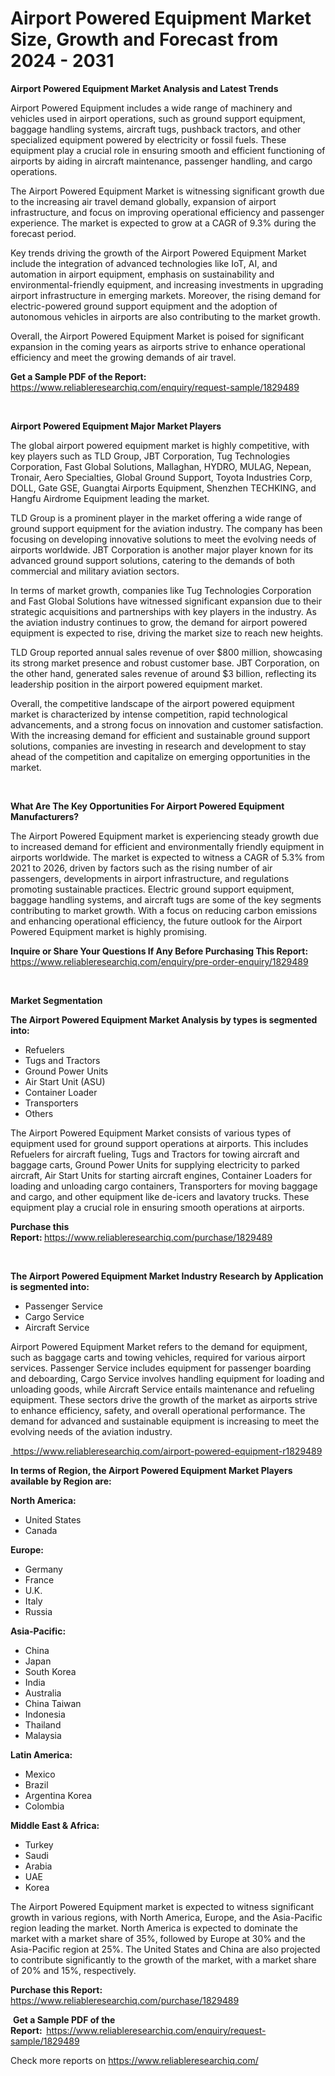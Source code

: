 <p><h1>Airport Powered Equipment Market Size, Growth and Forecast from 2024 - 2031</h1></p><p><strong>Airport Powered Equipment Market Analysis and Latest Trends</strong></p>
<p><p>Airport Powered Equipment includes a wide range of machinery and vehicles used in airport operations, such as ground support equipment, baggage handling systems, aircraft tugs, pushback tractors, and other specialized equipment powered by electricity or fossil fuels. These equipment play a crucial role in ensuring smooth and efficient functioning of airports by aiding in aircraft maintenance, passenger handling, and cargo operations.</p><p>The Airport Powered Equipment Market is witnessing significant growth due to the increasing air travel demand globally, expansion of airport infrastructure, and focus on improving operational efficiency and passenger experience. The market is expected to grow at a CAGR of 9.3% during the forecast period.</p><p>Key trends driving the growth of the Airport Powered Equipment Market include the integration of advanced technologies like IoT, AI, and automation in airport equipment, emphasis on sustainability and environmental-friendly equipment, and increasing investments in upgrading airport infrastructure in emerging markets. Moreover, the rising demand for electric-powered ground support equipment and the adoption of autonomous vehicles in airports are also contributing to the market growth.</p><p>Overall, the Airport Powered Equipment Market is poised for significant expansion in the coming years as airports strive to enhance operational efficiency and meet the growing demands of air travel.</p></p>
<p><strong>Get a Sample PDF of the Report:&nbsp;</strong> <a href="https://www.reliableresearchiq.com/enquiry/request-sample/1829489">https://www.reliableresearchiq.com/enquiry/request-sample/1829489</a></p>
<p>&nbsp;</p>
<p><strong>Airport Powered Equipment Major Market Players</strong></p>
<p><p>The global airport powered equipment market is highly competitive, with key players such as TLD Group, JBT Corporation, Tug Technologies Corporation, Fast Global Solutions, Mallaghan, HYDRO, MULAG, Nepean, Tronair, Aero Specialties, Global Ground Support, Toyota Industries Corp, DOLL, Gate GSE, Guangtai Airports Equipment, Shenzhen TECHKING, and Hangfu Airdrome Equipment leading the market.</p><p>TLD Group is a prominent player in the market offering a wide range of ground support equipment for the aviation industry. The company has been focusing on developing innovative solutions to meet the evolving needs of airports worldwide. JBT Corporation is another major player known for its advanced ground support solutions, catering to the demands of both commercial and military aviation sectors.</p><p>In terms of market growth, companies like Tug Technologies Corporation and Fast Global Solutions have witnessed significant expansion due to their strategic acquisitions and partnerships with key players in the industry. As the aviation industry continues to grow, the demand for airport powered equipment is expected to rise, driving the market size to reach new heights.</p><p>TLD Group reported annual sales revenue of over $800 million, showcasing its strong market presence and robust customer base. JBT Corporation, on the other hand, generated sales revenue of around $3 billion, reflecting its leadership position in the airport powered equipment market.</p><p>Overall, the competitive landscape of the airport powered equipment market is characterized by intense competition, rapid technological advancements, and a strong focus on innovation and customer satisfaction. With the increasing demand for efficient and sustainable ground support solutions, companies are investing in research and development to stay ahead of the competition and capitalize on emerging opportunities in the market.</p></p>
<p>&nbsp;</p>
<p><strong>What Are The Key Opportunities For Airport Powered Equipment Manufacturers?</strong></p>
<p><p>The Airport Powered Equipment market is experiencing steady growth due to increased demand for efficient and environmentally friendly equipment in airports worldwide. The market is expected to witness a CAGR of 5.3% from 2021 to 2026, driven by factors such as the rising number of air passengers, developments in airport infrastructure, and regulations promoting sustainable practices. Electric ground support equipment, baggage handling systems, and aircraft tugs are some of the key segments contributing to market growth. With a focus on reducing carbon emissions and enhancing operational efficiency, the future outlook for the Airport Powered Equipment market is highly promising.</p></p>
<p><strong>Inquire or Share Your Questions If Any Before Purchasing This Report:</strong> <a href="https://www.reliableresearchiq.com/enquiry/pre-order-enquiry/1829489">https://www.reliableresearchiq.com/enquiry/pre-order-enquiry/1829489</a></p>
<p>&nbsp;</p>
<p><strong>Market Segmentation</strong></p>
<p><strong>The Airport Powered Equipment Market Analysis by types is segmented into:</strong></p>
<p><ul><li>Refuelers</li><li>Tugs and Tractors</li><li>Ground Power Units</li><li>Air Start Unit (ASU)</li><li>Container Loader</li><li>Transporters</li><li>Others</li></ul></p>
<p><p>The Airport Powered Equipment Market consists of various types of equipment used for ground support operations at airports. This includes Refuelers for aircraft fueling, Tugs and Tractors for towing aircraft and baggage carts, Ground Power Units for supplying electricity to parked aircraft, Air Start Units for starting aircraft engines, Container Loaders for loading and unloading cargo containers, Transporters for moving baggage and cargo, and other equipment like de-icers and lavatory trucks. These equipment play a crucial role in ensuring smooth operations at airports.</p></p>
<p><strong>Purchase this Report:&nbsp;</strong><a href="https://www.reliableresearchiq.com/purchase/1829489">https://www.reliableresearchiq.com/purchase/1829489</a></p>
<p>&nbsp;</p>
<p><strong>The Airport Powered Equipment Market Industry Research by Application is segmented into:</strong></p>
<p><ul><li>Passenger Service</li><li>Cargo Service</li><li>Aircraft Service</li></ul></p>
<p><p>Airport Powered Equipment Market refers to the demand for equipment, such as baggage carts and towing vehicles, required for various airport services. Passenger Service includes equipment for passenger boarding and deboarding, Cargo Service involves handling equipment for loading and unloading goods, while Aircraft Service entails maintenance and refueling equipment. These sectors drive the growth of the market as airports strive to enhance efficiency, safety, and overall operational performance. The demand for advanced and sustainable equipment is increasing to meet the evolving needs of the aviation industry.</p></p>
<p><a href="https://www.reliableresearchiq.com/airport-powered-equipment-r1829489">&nbsp;https://www.reliableresearchiq.com/airport-powered-equipment-r1829489</a></p>
<p><strong>In terms of Region, the Airport Powered Equipment Market Players available by Region are:</strong></p>
<p>
    <p> <strong> North America: </strong>
        <ul>
            <li>United States</li>
            <li>Canada</li>
        </ul>
        </p> 
    <p> <strong> Europe: </strong>
        <ul>
            <li>Germany</li>
            <li>France</li>
            <li>U.K.</li>
            <li>Italy</li>
            <li>Russia</li>
        </ul>
        </p> 
    <p> <strong> Asia-Pacific: </strong>
        <ul>
            <li>China</li>
            <li>Japan</li>
            <li>South Korea</li>
            <li>India</li>
            <li>Australia</li>
            <li>China Taiwan</li>
            <li>Indonesia</li>
            <li>Thailand</li>
            <li>Malaysia</li>
        </ul>
        </p> 
    <p> <strong> Latin America: </strong>
        <ul>
            <li>Mexico</li>
            <li>Brazil</li>
            <li>Argentina Korea</li>
            <li>Colombia</li>
        </ul>
        </p> 
    <p> <strong> Middle East & Africa: </strong>
        <ul>
            <li>Turkey</li>
            <li>Saudi</li>
            <li>Arabia</li>
            <li>UAE</li>
            <li>Korea</li>
        </ul>
    </p>
    </p>
<p><p>The Airport Powered Equipment market is expected to witness significant growth in various regions, with North America, Europe, and the Asia-Pacific region leading the market. North America is expected to dominate the market with a market share of 35%, followed by Europe at 30% and the Asia-Pacific region at 25%. The United States and China are also projected to contribute significantly to the growth of the market, with a market share of 20% and 15%, respectively.</p></p>
<p><strong>Purchase this Report: </strong><a href="https://www.reliableresearchiq.com/purchase/1829489">https://www.reliableresearchiq.com/purchase/1829489</a></p>
<p>&nbsp;<strong>Get a Sample PDF of the Report:&nbsp;&nbsp;</strong><a href="https://www.reliableresearchiq.com/enquiry/request-sample/1829489">https://www.reliableresearchiq.com/enquiry/request-sample/1829489</a></p>
<p><strong></strong></p>
<p>Check more reports on <a href="https://www.reliableresearchiq.com/">https://www.reliableresearchiq.com/</a></p>
